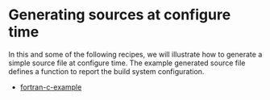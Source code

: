 # Generating sources at configure time

In this and some of the following recipes, we will illustrate how to generate a
simple source file at configure time. The example generated source file defines
a function to report the build system configuration.


- [fortran-c-example](fortran-c-example/)
